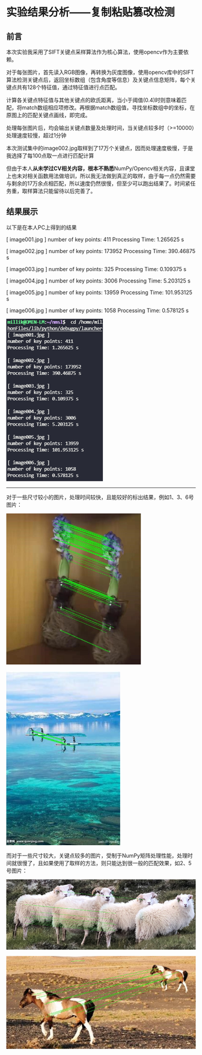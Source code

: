 # 实验结果分析——复制粘贴篡改检测

## 前言

本次实验我采用了SIFT关键点采样算法作为核心算法，使用opencv作为主要依赖。

对于每张图片，首先读入RGB图像，再转换为灰度图像，使用opencv库中的SIFT算法检测关键点后，返回坐标数组（包含角度等信息）及关键点信息矩阵，每个关键点共有128个特征值，通过特征值进行点匹配。

计算各关键点特征值与其他关键点的欧氏距离，当小于阈值(0.4)时则意味着匹配，将match数组相应项修改。再根据match数组值，寻找坐标数组中的坐标，在原图上的匹配关键点画线，即完成。

处理每张图片后，均会输出关键点数量及处理时间，当关键点较多时（>=10000）处理速度较慢，超过1分钟

本次测试集中的image002.jpg取样到了17万个关键点，因而处理速度极慢，于是我选择了每100点取一点进行匹配计算

但由于本人**从未学过CV相关内容，根本不熟悉**NumPy/Opencv相关内容，且课堂上也未对相关函数用法做培训，所以我无法做到真正的取样，由于每一点仍然需要与剩余的17万余点相匹配，所以速度仍然很慢，但至少可以跑出结果了。时间紧任务重，取样算法只能留待以后完善了。

## 结果展示

以下是在本人PC上得到的结果

[ image001.jpg ]
number of key points: 411
Processing Time: 1.265625 s

[ image002.jpg ]
number of key points: 173952
Processing Time: 390.46875 s

[ image003.jpg ]
number of key points: 325
Processing Time: 0.109375 s

[ image004.jpg ]
number of key points: 3006
Processing Time: 5.203125 s

[ image005.jpg ]
number of key points: 13959
Processing Time: 101.953125 s

[ image006.jpg ]
number of key points: 1058
Processing Time: 0.578125 s



![image-20210509181605561](.\assets\image-20210509181605561.png)

---

对于一些尺寸较小的图片，处理时间较快，且能较好的标出结果，例如1、3、6号图片：

![image-20210509182612640](.\assets\image-20210509182612640.png)

![image-20210509182640108](.\assets\image-20210509182640108.png)

而对于一些尺寸较大，关键点较多的图片，受制于NumPy矩阵处理性能，处理时间就很慢了，且如果使用了取样的方法，则只能达到很一般的匹配效果，如2、5号图片：

![image-20210509182745297](.\assets\image-20210509182745297.png)

![image-20210509182755493](.\assets\image-20210509182755493.png)